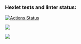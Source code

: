 ### Hexlet tests and linter status:
[![Actions Status](https://github.com/Mark-Shkuro/frontend-project-lvl2/workflows/hexlet-check/badge.svg)](https://github.com/Mark-Shkuro/frontend-project-lvl2/actions)

<a href="https://codeclimate.com/github/Mark-Shkuro/frontend-project-lvl2/maintainability"><img src="https://api.codeclimate.com/v1/badges/872900f6052a226a0c0a/maintainability" /></a>

<a href="https://asciinema.org/a/515230" target="_blank"><img src="https://asciinema.org/a/515230.svg" /></a>